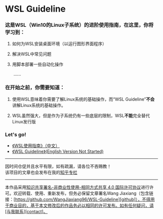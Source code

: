 
# WSL Guideline 

### 这是WSL（Win10的Linux子系统）的进阶使用指南，在这里，你将学习到：  

1. 如何为WSL安装桌面环境（以运行图形界面程序）  

2. 解决WSL中常见问题

3. 用脚本部署一些自动化操作

&emsp;&emsp;......

### 在开始之前，你需要知道：

1. 使用WSL意味着你需要了解Linux系统的基础操作，而“WSL Guideline”**不会**讲解Linux系统的基础操作。

2. WSL虽然强大，但是作为子系统仍有一些底层的限制，WSL**不能**完全替代Linux发行版

### Let's go!

* [《WSL使用指南》（中文）][1]  
* [《WSL Guideline》(English Version Not Started)][2]


[1]:./WSL-Guideline/中文/00-项目愿景.md

[2]:./WSL-Guideline/English/00-About.md

---

因时间仓促并且水平有限，如有疏漏，请各位不吝赐教！  
该项目的文章也会发布在我的[知乎专栏](https://zhuanlan.zhihu.com/WindowsSubsystemForLinux)

---
本作品采用[知识共享署名-非商业性使用-相同方式共享 4.0 国际许可协议][privacy]进行许可。欢迎转载、使用、重新发布，但务必保留文章署名Wang Jiaxiang（包含链接：[https://github.com/WangJiaxiang96/WSL-Guideline][github]），不得用于商业目的，基于本文修改后的作品务必以相同的许可发布。如有任何疑问，请[与我联系][contact]。 

[privacy]:https://creativecommons.org/licenses/by-nc-sa/4.0/
[github]:https://github.com/WangJiaxiang96/WSL-Guideline
[contact]:mailto:wangjiaxiang96@outlook.com